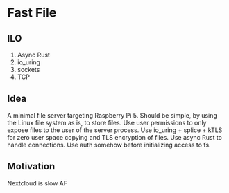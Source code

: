 # Fast File

## ILO
1. Async Rust
2. io_uring
3. sockets
4. TCP

## Idea
A minimal file server targeting Raspberry Pi 5.
Should be simple, by using the Linux file system as is, to store files.
Use user permissions to only expose files to the user of the server process.
Use io_uring + splice + kTLS for zero user space copying and TLS encryption of files.
Use async Rust to handle connections.
Use auth somehow before initializing access to fs.

## Motivation
Nextcloud is slow AF
